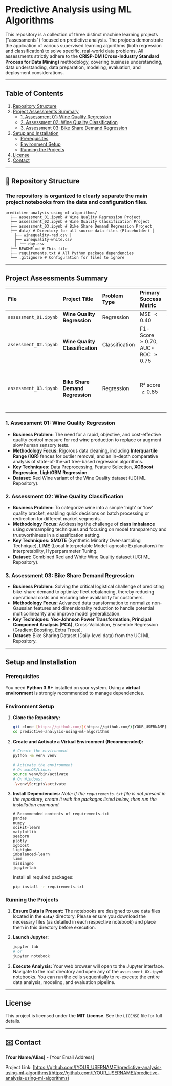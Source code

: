 # Predictive Analysis using ML Algorithms

This repository is a collection of three distinct machine learning projects ("assessments") focused on predictive analysis. The projects demonstrate the application of various supervised learning algorithms (both regression and classification) to solve specific, real-world data problems. All assessments strictly adhere to the **CRISP-DM (Cross-Industry Standard Process for Data Mining)** methodology, covering business understanding, data understanding, data preparation, modeling, evaluation, and deployment considerations.

---

## Table of Contents

1.  [Repository Structure](#-repository-structure)
2.  [Project Assessments Summary](#-project-assessments-summary)
    * [1. Assessment 01: Wine Quality Regression](#1-assessment-01-wine-quality-regression)
    * [2. Assessment 02: Wine Quality Classification](#2-assessment-02-wine-quality-classification)
    * [3. Assessment 03: Bike Share Demand Regression](#3-assessment-03-bike-share-demand-regression)
3.  [Setup and Installation](#-setup-and-installation)
    * [Prerequisites](#prerequisites)
    * [Environment Setup](#environment-setup)
    * [Running the Projects](#running-the-projects)
4.  [License](#-license)
5.  [Contact](#-contact)

---

## 📂 Repository Structure

### The repository is organized to clearly separate the main project notebooks from the data and configuration files.
    predictive-analysis-using-ml-algorithms/ 
      ├── assessment_01.ipynb # Wine Quality Regression Project 
      ├── assessment_02.ipynb # Wine Quality Classification Project 
      ├── assessment_03.ipynb # Bike Share Demand Regression Project 
      ├── data/ # Directory for all source data files (Placeholder) │ 
        ├── winequality-red.csv │ 
        ├── winequality-white.csv 
        │ └── day.csv 
      ├── README.md # This file 
      ├── requirements.txt # All Python package dependencies 
      └── .gitignore # Configuration for files to ignore

---

## Project Assessments Summary

| File | Project Title | Problem Type | Primary Success Metric | Champion Models Explored |
| :--- | :--- | :--- | :--- | :--- |
| `assessment_01.ipynb` | **Wine Quality Regression** | Regression | MSE $< 0.40$ | XGBoost, LightGBM |
| `assessment_02.ipynb` | **Wine Quality Classification** | Classification | F1-Score $\ge 0.70$, AUC-ROC $\ge 0.75$ | Random Forest, XGBoost, MLP |
| `assessment_03.ipynb` | **Bike Share Demand Regression** | Regression | R² score $\ge 0.85$ | Gradient Boosting, Extra Trees, PCA-enhanced Models |

### 1. Assessment 01: Wine Quality Regression

* **Business Problem:** The need for a rapid, objective, and cost-effective quality control measure for red wine production to replace or augment slow human sensory tests.
* **Methodology Focus:** Rigorous data cleaning, including **Interquartile Range (IQR)** fences for outlier removal, and an in-depth comparative analysis of state-of-the-art tree-based regression algorithms.
* **Key Techniques:** Data Preprocessing, Feature Selection, **XGBoost Regression**, **LightGBM Regression**.
* **Dataset:** Red Wine variant of the Wine Quality dataset (UCI ML Repository).

### 2. Assessment 02: Wine Quality Classification

* **Business Problem:** To categorize wine into a simple 'high' or 'low' quality bracket, enabling quick decisions on batch processing or redirection for different market segments.
* **Methodology Focus:** Addressing the challenge of **class imbalance** using oversampling techniques and focusing on model transparency and trustworthiness in a classification setting.
* **Key Techniques:** **SMOTE** (Synthetic Minority Over-sampling Technique), **LIME** (Local Interpretable Model-agnostic Explanations) for interpretability, Hyperparameter Tuning.
* **Dataset:** Combined Red and White Wine Quality dataset (UCI ML Repository).

### 3. Assessment 03: Bike Share Demand Regression

* **Business Problem:** Solving the critical logistical challenge of predicting bike-share demand to optimize fleet rebalancing, thereby reducing operational costs and ensuring bike availability for customers.
* **Methodology Focus:** Advanced data transformation to normalize non-Gaussian features and dimensionality reduction to handle potential multicollinearity and improve model generalization.
* **Key Techniques:** **Yeo-Johnson Power Transformation**, **Principal Component Analysis (PCA)**, Cross-Validation, Ensemble Regression (Gradient Boosting, Extra Trees).
* **Dataset:** Bike Sharing Dataset (Daily-level data) from the UCI ML Repository.

---

## Setup and Installation

### Prerequisites

You need **Python 3.8+** installed on your system. Using a **virtual environment** is strongly recommended to manage dependencies.

### Environment Setup

1.  **Clone the Repository:**
    ```bash
    git clone [https://github.com/](https://github.com/)[YOUR_USERNAME]/predictive-analysis-using-ml-algorithms.git
    cd predictive-analysis-using-ml-algorithms
    ```

2.  **Create and Activate a Virtual Environment (Recommended):**
    ```bash
    # Create the environment
    python -m venv venv
    
    # Activate the environment
    # On macOS/Linux:
    source venv/bin/activate
    # On Windows:
    .\venv\Scripts\activate
    ```

3.  **Install Dependencies:**
    *Note: If the `requirements.txt` file is not present in the repository, create it with the packages listed below, then run the installation command.*

    ```text
    # Recommended contents of requirements.txt
    pandas
    numpy
    scikit-learn
    matplotlib
    seaborn
    plotly
    xgboost
    lightgbm
    imbalanced-learn
    lime
    missingno
    jupyterlab
    ```

    Install all required packages:
    ```bash
    pip install -r requirements.txt
    ```

### Running the Projects

1.  **Ensure Data is Present:** The notebooks are designed to use data files located in the **`data/`** directory. Please ensure you download the necessary files (as detailed in each respective notebook) and place them in this directory before execution.

2.  **Launch Jupyter:**
    ```bash
    jupyter lab
    # or
    jupyter notebook
    ```

3.  **Execute Analysis:** Your web browser will open to the Jupyter interface. Navigate to the root directory and open any of the `assessment_0X.ipynb` notebooks. You can run the cells sequentially to re-execute the entire data analysis, modeling, and evaluation pipeline.

---

## License

This project is licensed under the **MIT License**. See the `LICENSE` file for full details.

---

## ✉️ Contact

**[Your Name/Alias]** - [Your Email Address]

Project Link: [https://github.com/[YOUR_USERNAME]/predictive-analysis-using-ml-algorithms](https://github.com/[YOUR_USERNAME]/predictive-analysis-using-ml-algorithms)
